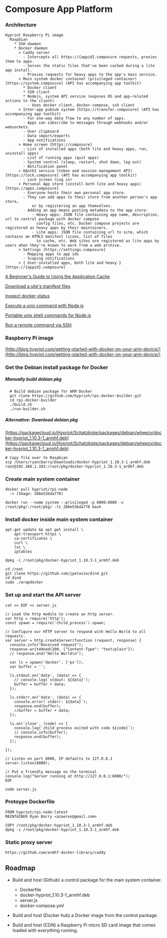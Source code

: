 # Composure App Platform

### Architecture

```
Hypriot Raspberry Pi image
  Raspbian
    * SSH daemon
    * Docker daemon
      > Caddy server
        - Intercepts all https://{appid}.composure requests, proxies them to apps.
        - Serves the static files that've been cached during a lite app install.
        - Proxies requests for heavy apps to the app's main service.
      > Main system docker container (privileged container) [https://system.composure] (API has accompanying app toolkit)
        * Docker client
        * SSH client
        * Nodejs, system API service (exposes OS and app-related actions to the client)
          - Uses docker client, docker-compose, ssh client
      > Inter-app pubsub system [https://transfer.composure] (API has accompanying app toolkit)
        - For one-way data flow to any number of apps.
        - Apps can subscribe to messages through webhooks and/or websockets.
        - User clipboard
        - Data import/exports
        - App notifications
      > Home screen [https://composure]
        - List of installed apps (both lite and heavy apps, run, uninstall apps)
        - List of running apps (quit apps)
        - System control (sleep, restart, shut down, log out)
        - Notification panel
      > OAuth2 service (token and session management API) [https://lock.composure] (API has accompanying app toolkit)
        - Lock screen (Log in)
      > Personal App store (install both lite and heavy apps) [https://apps.composure]
        - Everyone hosts their own personal app store.
        - They can add apps to their store from another person's app store,
            or by registering an app themselves.
        - Adding an app means posting metadata to the app store:
            - Heavy apps: JSON file containing app name, description, url to control package with docker compose 
              config files, etc. Docker compose projects are registered as heavy apps by their maintainers.
            - Lite apps: JSON file containing url to site, which contains an HTML5 manifest (icons, list of files 
              to cache, etc. Web sites are registered as lite apps by users when they're known to work from a web archive.
      > Settings [https://settings.composure]
        - Mapping apps to app ids
        - Scoping notifications
      > { User-installed apps, both lite and heavy } [https://{appid}.composure]
```

[A Beginner's Guide to Using the Application Cache](http://www.html5rocks.com/en/tutorials/appcache/beginner/)

[Download a site's manifest files](https://www.npmjs.com/package/manifest)

[Inspect docker status](https://www.npmjs.com/package/dockerode)

[Execute a unix command with Node.js](https://dzone.com/articles/execute-unix-command-nodejs)

[Portable unix shell commands for Node.js](https://github.com/shelljs/shelljs)

[Run a remote command via SSH](http://www.cyberciti.biz/faq/unix-linux-execute-command-using-ssh/)

### Raspberry Pi image

[http://blog.hypriot.com/getting-started-with-docker-on-your-arm-device/](http://blog.hypriot.com/getting-started-with-docker-on-your-arm-device/)

### Get the Debian install package for Docker

##### Manually build debian pkg

```
  # Build debian package for ARM Docker
  git clone https://github.com/hypriot/rpi-docker-builder.git
  cd rpi-docker-builder
  ./build.sh
  ./run-builder.sh
```

##### Alternative: Download debian pkg

[https://packagecloud.io/Hypriot/Schatzkiste/packages/debian/wheezy/docker-hypriot_1.10.3-1_armhf.deb](https://packagecloud.io/Hypriot/Schatzkiste/packages/debian/wheezy/docker-hypriot_1.10.3-1_armhf.deb)

```
# Copy file over to Raspbian
scp /Users/ryancbarry/Downloads/docker-hypriot_1.10.3-1_armhf.deb root@192.168.1.103:/root/pkg/docker-hypriot_1.10.3-1_armhf.deb
```

### Create main system container

```
docker pull hypriot/rpi-node
  -> (Image: 286e53bda778)
```

```
docker run --name system --privileged -p 8000:8000 -v /root/pkg/:/root/pkg/ -ti 286e53bda778 bash
```

### Install docker inside main system container

```
apt-get update && apt-get install \
    apt-transport-https \
    ca-certificates \
    curl \
    lxc \
    iptables

dpkg -i /root/pkg/docker-hypriot_1.10.3-1_armhf.deb
```

```
cd /root
git clone https://github.com/jpetazzo/dind.git
cd dind
sudo ./wrapdocker
```


### Set up and start the API server

```
cat << EOF >> server.js
```

```
// Load the http module to create an http server.
var http = require('http');
const spawn = require('child_process').spawn;

// Configure our HTTP server to respond with Hello World to all requests.
var server = http.createServer(function (request, response) {
  console.info("Received request");
  response.writeHead(200, {"Content-Type": "text/plain"});
  // response.end("Hello World\n");

  var ls = spawn('docker', ['ps']);
  var buffer = '';

  ls.stdout.on('data', (data) => {
    // console.log(`stdout: ${data}`);
    buffer = buffer + data;
  });

  ls.stderr.on('data', (data) => {
    console.error(`stderr: ${data}`);
    response.end(buffer);
    //buffer = buffer + data;
  });

  ls.on('close', (code) => {
    console.log(`child process exited with code ${code}`);
    // console.info(buffer);
    response.end(buffer);
  });

});

// Listen on port 8000, IP defaults to 127.0.0.1
server.listen(8000);

// Put a friendly message on the terminal
console.log("Server running at http://127.0.0.1:8000/");
EOF
```

```
node server.js
```


### Protoype Dockerfile

```
FROM hypriot/rpi-node:latest
MAINTAINER Ryan Barry <azaeres@gmail.com>

COPY /root/pkg/docker-hypriot_1.10.3-1_armhf.deb
dpkg -i /root/pkg/docker-hypriot_1.10.3-1_armhf.deb

```

### Static proxy server

```
https://github.com/armhf-docker-library/caddy
```

## Roadmap

  * Build and host (Github) a control package for the main system container.
    - Dockerfile
    - docker-hypriot_1.10.3-1_armhf.deb
    - server.js
    - docker-compose.yml
  
  * Build and host (Docker hub) a Docker image from the control package.
  
  * Build and host (CDN) a Raspberry Pi micro SD card image that comes loaded with everything running.
    
  

